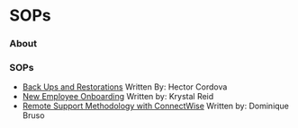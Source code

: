 # SOPs

### About 


### SOPs
- [Back Ups and Restorations](back-ups-and-restorations.md) Written By: Hector Cordova
- [New Employee Onboarding](sop-employeeonboarding.md) Written by: Krystal Reid
- [Remote Support Methodology with ConnectWise](remote-support.md) Written by: Dominique Bruso

